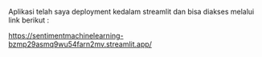 Aplikasi telah saya deployment kedalam streamlit dan bisa diakses melalui link berikut :

https://sentimentmachinelearning-bzmp29asmq9wu54farn2mv.streamlit.app/ 
